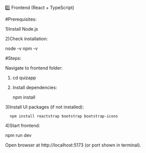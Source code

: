 3️⃣ Frontend (React + TypeScript)

#Prerequisites:

1)Install Node.js

2)Check installation:

  node -v
  npm -v


#Steps:

Navigate to frontend folder:

 1) cd quizapp


 2) Install dependencies:

    npm install


  3)Install UI packages (if not installed):

      npm install reactstrap bootstrap bootstrap-icons


4)Start frontend:

   npm run dev


Open browser at http://localhost:5173 (or port shown in terminal).
